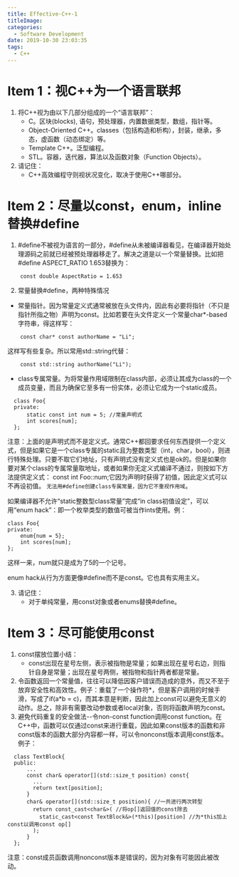 ```yaml
---
title: Effective-C++-1
titleImage:
categories:
  - Software Development
date: 2019-10-30 23:03:35
tags:
  - C++
---
```

# Item 1：视C++为一个语言联邦
1. 将C++视为由以下几部分组成的一个“语言联邦”：
   - C。区块(blocks), 语句，预处理器，内置数据类型，数组，指针等。
   - Object-Oriented C++。classes（包括构造和析构），封装，继承，多态，虚函数（动态绑定）等。
   - Template C++。泛型编程。
   - STL。容器，迭代器，算法以及函数对象（Function Objects）。
2. 请记住：
   - C++高效编程守则视状况变化，取决于使用C++哪部分。

# Item 2：尽量以const，enum，inline替换#define
1. #define不被视为语言的一部分，#define从未被编译器看见，在编译器开始处理源码之前就已经被预处理器移走了。解决之道是以一个常量替换。比如把#define ASPECT_RATIO 1.653替换为：
```
    const double AspectRatio = 1.653
```
2. 常量替换#define，两种特殊情况
  - 常量指针。因为常量定义式通常被放在头文件内，因此有必要将指针（不只是指针所指之物）声明为const。比如若要在头文件定义一个常量char*-based字符串，得这样写：
```
    const char* const authorName = "Li";
```
  这样写有些复杂。所以常用std::string代替：

        const std::string authorName("Li");
    
  - class专属常量。为将常量作用域限制在class内部，必须让其成为class的一个成员变量，而且为确保它至多有一份实体，必须让它成为一个static成员。
```
  class Foo{
  private:
      static const int num = 5; //常量声明式
      int scores[num];
  };
```
  注意：上面的是声明式而不是定义式。通常C++都回要求任何东西提供一个定义式，但是如果它是一个class专属的static且为整数类型（int，char，bool），则进行特殊处理。只要不取它们地址，只有声明式没有定义式也是ok的。但是如果你要对某个class的专属常量取地址，或者如果你无定义式编译不通过，则按如下方法提供定义式：
  const int Foo::num;它因为声明时获得了初值，因此定义式可以不再设初值。
  `无法用#define创建class专属常量，因为它不重视作用域`。

  如果编译器不允许“static整数型class常量”完成“in class初值设定”，可以用“enum hack”：即一个枚举类型的数值可被当作ints使用。例：
  ```
  class Foo{
  private:
      enum{num = 5};
      int scores[num];
  };
  ```
  这样一来，num就只是成为了5的一个记号。
  
  enum hack从行为方面更像#define而不是const。它也具有实用主义。

3. 请记住：
   - 对于单纯常量，用const对象或者enums替换#define。

# Item 3：尽可能使用const
1. const摆放位置小结：
   - const出现在星号左侧，表示被指物是常量；如果出现在星号右边，则指针自身是常量；出现在星号两侧，被指物和指针两者都是常量。
2. 令函数返回一个常量值，往往可以降低因客户错误而造成的意外，而又不至于放弃安全性和高效性。例子：重载了一个操作符*，但是客户调用的时候手滑，写成了if(a*b = c)，而其本意是判断，因此加上const可以避免无意义的动作。总之，除非有需要改动参数或者local对象，否则将函数声明为const。
3. 避免代码重复的安全做法--令non-const function调用const function。在C++中，函数可以仅通过const来进行重载，因此如果const版本的函数和非const版本的函数大部分内容都一样，可以令nonconst版本调用const版本。例子：
```
  class TextBlock{
  public:
      ...
      const char& operator[](std::size_t position) const{
        ...
        return text[position];
      }
      char& operator[](std::size_t position){ //一共进行两次转型
        return const_cast<char&>( //将op[]返回值的const除去
          static_cast<const TextBlock&>(*this)[position] //为*this加上const以调用const op[]
        );
      }
  };
```

注意：const成员函数调用nonconst版本是错误的，因为对象有可能因此被改动。
